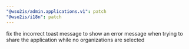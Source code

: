 ```yaml
---
"@wso2is/admin.applications.v1": patch
"@wso2is/i18n": patch
---
```


fix the incorrect toast message to show an error message when trying to share the application while no organizations are selected
